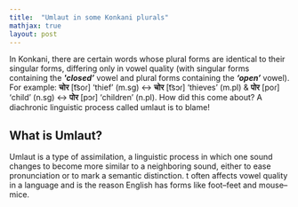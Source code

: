 ```yaml
---
title:  "Umlaut in some Konkani plurals"
mathjax: true
layout: post
---
```

In Konkani, there are certain words whose plural forms are identical to their singular forms, differing only in vowel quality (with singular forms containing the **_'closed’_** vowel and plural forms containing the **_‘open’_** vowel). For example: **चोर** [t͡soɾ] ‘thief’ (m.sg) ↔ **चोर** [t͡sɔɾ] ‘thieves’ (m.pl) & **पोर** [poɾ] ‘child’ (n.sg) ↔ **पोर** [pɔɾ] ‘children’ (n.pl). How did this come about? A diachronic linguistic process called umlaut is to blame!

## What is Umlaut?
Umlaut is a type of assimilation, a linguistic process in which one sound changes to become more similar to a neighboring sound, either to ease pronunciation or to mark a semantic distinction. t often affects vowel quality in a language and is the reason English has forms like foot–feet and mouse–mice.

